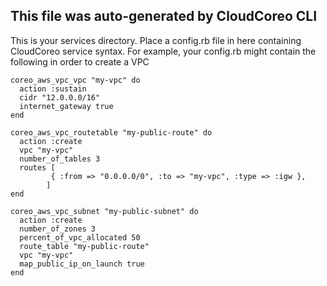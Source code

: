 ## This file was auto-generated by CloudCoreo CLI
This is your services directory. Place a config.rb file in here containing CloudCoreo service
syntax. For example, your config.rb might contain the following in order to create a VPC
```
coreo_aws_vpc_vpc "my-vpc" do
  action :sustain
  cidr "12.0.0.0/16"
  internet_gateway true
end

coreo_aws_vpc_routetable "my-public-route" do
  action :create
  vpc "my-vpc"
  number_of_tables 3
  routes [
         { :from => "0.0.0.0/0", :to => "my-vpc", :type => :igw },
        ]
end

coreo_aws_vpc_subnet "my-public-subnet" do
  action :create
  number_of_zones 3
  percent_of_vpc_allocated 50
  route_table "my-public-route"
  vpc "my-vpc"
  map_public_ip_on_launch true
end
```

